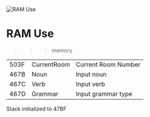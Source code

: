 ![RAM Use](TRS80Pyramid.jpg)

# RAM Use

>>> memory

| | | |
| --- | --- | --- |
| 503F      | CurrentRoom           | Current Room Number                          |
| 467B      | Noun                  | Input noun |
| 467C      | Verb                  | Input verb |
| 467D      | Grammar               | Input grammar type |

Stack initialized to 47BF
